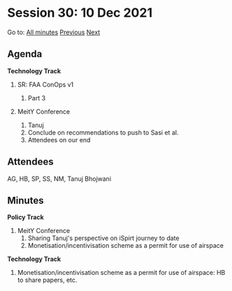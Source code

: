 # Session 30: 10 Dec 2021

Go to: [All minutes](../../index.md) [Previous](07.md) [Next](12.md)

## Agenda

**Technology Track**

1. SR: FAA ConOps v1
   
   1. Part 3
2. MeitY Conference
    1. Tanuj
    1. Conclude on recommendations to push to Sasi et al.
    2. Attendees on our end


## Attendees

AG, HB, SP, SS, NM, Tanuj Bhojwani

## Minutes

**Policy Track**

1. MeitY Conference
    1. Sharing Tanuj's perspective on iSpirt journey to date
    2. Monetisation/incentivisation scheme as a permit for use of airspace

**Technology Track**

1. Monetisation/incentivisation scheme as a permit for use of airspace: HB to share papers, etc.
